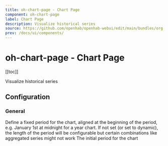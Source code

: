 ```yaml
---
title: oh-chart-page - Chart Page
component: oh-chart-page
label: Chart Page
description: Visualize historical series
source: https://github.com/openhab/openhab-webui/edit/main/bundles/org.openhab.ui/doc/components/oh-chart-page.md
prev: /docs/ui/components/
---
```


# oh-chart-page - Chart Page

<!-- Put a screenshot here if relevant:
![](./images/oh-chart-page/header.jpg)
-->

[[toc]]

<!-- Note: you can overwrite the definition-provided description and add your own intro/additional sections instead -->
<!-- DO NOT REMOVE the following comments if you intend to keep the definition-provided description -->
<!-- GENERATED componentDescription -->
Visualize historical series
<!-- GENERATED /componentDescription -->

## Configuration

<!-- DO NOT REMOVE the following comments -->
<!-- GENERATED props -->
### General
<div class="props">
<PropGroup label="General">
<PropBlock type="TEXT" name="chartType" label="Chart Type" required="true">
  <PropDescription>
    Define a fixed period for the chart, aligned at the beginning of the period, e.g. January 1st at midnight for a year chart. If not set (or set to dynamic), the length of the period will be configurable but certain combinations like aggregated series might not work
  </PropDescription>
  <PropOptions>
    <PropOption value="(empty)" label="Dynamic period" />
    <PropOption value="day" label="Day" />
    <PropOption value="isoWeek" label="Week (starting on Monday)" />
    <PropOption value="week" label="Week (starting on Sunday)" />
    <PropOption value="month" label="Month" />
    <PropOption value="year" label="Year" />
  </PropOptions>
</PropBlock>
<PropBlock type="TEXT" name="period" label="Initial Period">
  <PropDescription>
    The initial period for the chart
  </PropDescription>
  <PropOptions>
    <PropOption value="h" label="h" />
    <PropOption value="2h" label="2h" />
    <PropOption value="4h" label="4h" />
    <PropOption value="12h" label="12h" />
    <PropOption value="D" label="D" />
    <PropOption value="2D" label="2D" />
    <PropOption value="3D" label="3D" />
    <PropOption value="W" label="W" />
    <PropOption value="2W" label="2W" />
    <PropOption value="M" label="M" />
    <PropOption value="2M" label="2M" />
    <PropOption value="4M" label="4M" />
    <PropOption value="6M" label="6M" />
    <PropOption value="Y" label="Y" />
    <PropOption value="3Y" label="3Y" />
    <PropOption value="5Y" label="5Y" />
    <PropOption value="10Y" label="10Y" />
  </PropOptions>
</PropBlock>
</PropGroup>
</div>


<!-- GENERATED /props -->

<!-- If applicable describe how properties are forwarded to a underlying component from Framework7, ECharts, etc.:
### Inherited Properties

-->

<!-- If applicable describe the slots recognized by the component and what they represent:
### Slots

#### `default`

The contents of the oh-chart-page.

-->

<!-- Add as many examples as desired - put the YAML in a details container when it becomes too long (~150/200+ lines):
## Examples

### Example 1

![](./images/oh-chart-page/example1.jpg)

```yaml
component: oh-chart-page
config:
  prop1: value1
  prop2: value2
```

### Example 2

![](./images/oh-chart-page/example2.jpg)

::: details YAML
```yaml
component: oh-chart-page
config:
  prop1: value1
  prop2: value2
slots
```
:::

-->

<!-- Try to clean up URLs to the forum (https://community.openhab.org/t/<threadID>[/<postID>] should suffice)
## Community Resources

- [Community Post 1](https://community.openhab.org/t/12345)
- [Community Post 2](https://community.openhab.org/t/23456)
-->
